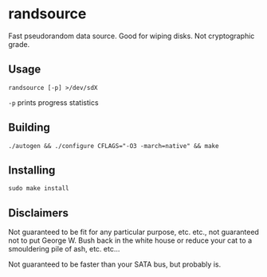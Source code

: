 randsource
============

Fast pseudorandom data source. Good for wiping disks. Not cryptographic
grade.

Usage
-----

    randsource [-p] >/dev/sdX

`-p` prints progress statistics

Building
--------

    ./autogen && ./configure CFLAGS="-O3 -march=native" && make

Installing
----------

    sudo make install    

Disclaimers
-----------

Not guaranteed to be fit for any particular purpose, etc. etc., not
guaranteed not to put George W. Bush back in the white house or reduce
your cat to a smouldering pile of ash, etc. etc...

Not guaranteed to be faster than your SATA bus, but probably is.
